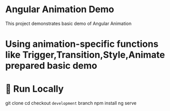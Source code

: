 # Angular Animation Demo
This project demonstrates basic demo of Angular Animation


# Using animation-specific functions like Trigger,Transition,Style,Animate prepared basic demo

# 🔧 Run Locally
git clone <repo>
cd <project>
checkout `development` branch
npm install
ng serve
